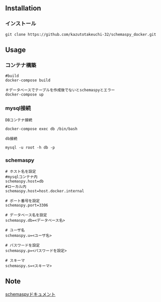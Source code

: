 ## Installation


### インストール

```
git clone https://github.com/kazutotakeuchi-32/schemaspy_docker.git
```

## Usage 

### コンテナ構築

```
#build
docker-compose build 

＃データベースでテーブルを作成後でないとschemaspyとエラー
docker-compose up
```

### mysql接続

```
DBコンテナ接続

docker-compose exec db /bin/bash

db接続

mysql -u root -h db -p

```

### schemaspy

```
# ホスト名を設定
#mysqlコンテナ内
schemaspy.host=db
#ローカル内
schemaspy.host=host.docker.internal

# ポート番号を設定
schemaspy.port=3306

# データベース名を設定
schemaspy.db=<データベース名>

# ユーザ名
schemaspy.u=<ユーザ名>

# パスワードを設定
schemaspy.p=<パスワードを設定>

# スキーマ
schemaspy.s=<スキーマ>

```



## Note

[schemaspyドキュメント](https://tech.pjin.jp/blog/2016/12/05/sql%E7%B7%B4%E7%BF%92%E5%95%8F%E9%A1%8C-%E4%B8%80%E8%A6%A7%E3%81%BE%E3%81%A8%E3%82%81)

